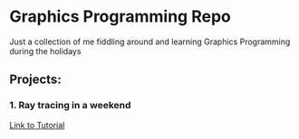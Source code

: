 # Graphics Programming Repo

Just a collection of me fiddling around and learning Graphics Programming during the holidays

## Projects:
### 1. Ray tracing in a weekend
[Link to Tutorial](https://raytracing.github.io/books/RayTracingInOneWeekend.html)
